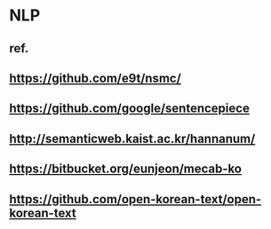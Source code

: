 # NLP
## ref.
## https://github.com/e9t/nsmc/
## https://github.com/google/sentencepiece
## http://semanticweb.kaist.ac.kr/hannanum/
## https://bitbucket.org/eunjeon/mecab-ko
## https://github.com/open-korean-text/open-korean-text
